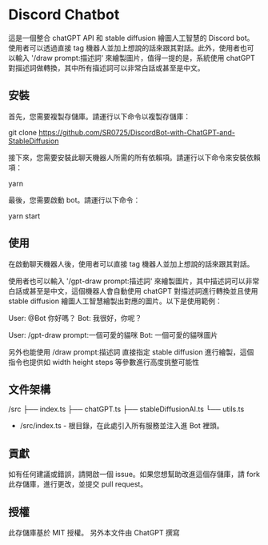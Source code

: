 # Discord Chatbot

這是一個整合 chatGPT API 和 stable diffusion 繪圖人工智慧的 Discord bot。使用者可以透過直接 tag 機器人並加上想說的話來跟其對話。此外，使用者也可以輸入 '/draw prompt:描述詞' 來繪製圖片，值得一提的是，系統使用 chatGPT 對描述詞做轉換，其中所有描述詞可以非常白話或甚至是中文。

## 安裝

首先，您需要複製存儲庫。請運行以下命令以複製存儲庫：

git clone https://github.com/SR0725/DiscordBot-with-ChatGPT-and-StableDiffusion

接下來，您需要安裝此聊天機器人所需的所有依賴項。請運行以下命令來安裝依賴項：

yarn

最後，您需要啟動 bot。請運行以下命令：

yarn start

## 使用

在啟動聊天機器人後，使用者可以直接 tag 機器人並加上想說的話來跟其對話。

使用者也可以輸入 '/gpt-draw prompt:描述詞' 來繪製圖片，其中描述詞可以非常白話或甚至是中文，這個機器人會自動使用 chatGPT 對描述詞進行轉換並且使用 stable diffusion 繪圖人工智慧繪製出對應的圖片。以下是使用範例：

User: @Bot 你好嗎？
Bot: 我很好，你呢？

User: /gpt-draw prompt:一個可愛的貓咪
Bot: 一個可愛的貓咪圖片

另外也能使用 /draw prompt:描述詞 直接指定 stable diffusion 進行繪製，這個指令也提供如 width height steps 等參數進行高度挑整可能性

## 文件架構

/src
├── index.ts
├── chatGPT.ts
├── stableDiffusionAI.ts
└── utils.ts

- /src/index.ts - 根目錄，在此處引入所有服務並注入進 Bot 裡頭。

## 貢獻

如有任何建議或錯誤，請開啟一個 issue。如果您想幫助改進這個存儲庫，請 fork 此存儲庫，進行更改，並提交 pull request。

## 授權

此存儲庫基於 MIT 授權。
另外本文件由 ChatGPT 撰寫
